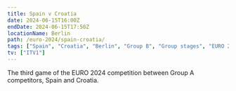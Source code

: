 ```yaml
---
title: Spain v Croatia
date: 2024-06-15T16:00Z
endDate: 2024-06-15T17:50Z
locationName: Berlin
path: /euro-2024/spain-croatia/
tags: ["Spain", "Croatia", "Berlin", "Group B", "Group stages", "EURO 2024"]
tv: ["ITV1"]
---
```


The third game of the EURO 2024 competition between Group A competitors, Spain and Croatia.
